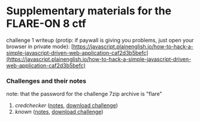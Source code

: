 
# Supplementary materials for the FLARE-ON 8 ctf

challenge 1 writeup (protip: if paywall is giving you problems, just open your browser in private mode): [https://javascript.plainenglish.io/how-to-hack-a-simple-javascript-driven-web-application-caf2d3b5befc](https://javascript.plainenglish.io/how-to-hack-a-simple-javascript-driven-web-application-caf2d3b5befc)

### Challenges and their notes

note: that the password for the challenge 7zip archive is "flare"

1. _credchecker_ \([notes](./notes/1.md), [download challenge](./challenges/01_credchecker.7z)\)
2. _known_ \([notes](./notes/2.md), [download challenge](./challenges/02_known.7z)\)

